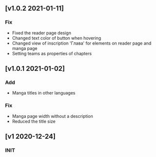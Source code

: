 ## [v1.0.2 2021-01-11]
### Fix
  - Fixed the reader page design
  - Changed text color of button when hovering
  - Changed view of inscription 'Глава' for elements on reader page and manga page
  - Setting teams as properties of chapters

## [v1.0.1 2021-01-02]
### Add
  - Manga titles in other languages

### Fix
  - Manga page width without a description
  - Reduced the title size

## [v1 2020-12-24]
### INIT